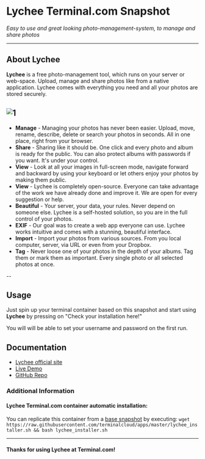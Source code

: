 # **Lychee** Terminal.com Snapshot
*Easy to use and great looking photo-management-system, to manage and share photos*

---

## About Lychee
**Lychee** is a free photo-management tool, which runs on your server or web-space. Upload, manage and share photos like from a native application. Lychee comes with everything you need and all your photos are stored securely.


![1](http://lychee.electerious.com/assets/img/showcase.png)
---

- **Manage** - Managing your photos has never been easier. Upload, move, rename, describe, delete or search your photos in seconds. All in one place, right from your browser.
- **Share** - Sharing like it should be. One click and every photo and album is ready for the public. You can also protect albums with passwords if you want. It's under your control.
- **View** - Look at all your images in full-screen mode, navigate forward and backward by using your keyboard or let others enjoy your photos by making them public.
- **View** - Lychee is completely open-source. Everyone can take advantage of the work we have already done and improve it. We are open for every suggestion or help.
- **Beautiful** - Your server, your data, your rules. Never depend on someone else. Lychee is a self-hosted solution, so you are in the full control of your photos.
- **EXIF** - Our goal was to create a web app everyone can use. Lychee works intuitive and comes with a stunning, beautiful interface.
- **Import** - Import your photos from various sources. From you local computer, server, via URL or even from your Dropbox.
- **Tag** - Never loose one of your photos in the depth of your albums. Tag them or mark them as important. Every single photo or all selected photos at once.

--

## Usage
Just spin up your terminal container based on this snapshot and start using **Lychee** by pressing on "Check your installation here!"

You will will be able to set your username and password on the first run.


## Documentation
- [Lychee official site](http://lychee.electerious.com/)
- [Live Demo](http://electerious.com/lychee_demo/)
- [GitHub Repo](https://github.com/electerious/Lychee)


### Additional Information

#### Lychee Terminal.com container automatic installation:
You can replicate this container from a [base snapshot](https://www.terminal.com/tiny/FzpHiTXG1K) by executing:
`wget https://raw.githubusercontent.com/terminalcloud/apps/master/lychee_installer.sh && bash lychee_installer.sh`

---

#### Thanks for using Lychee at Terminal.com!